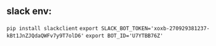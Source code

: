 ## slack env:

```pip install slackclient```
```export SLACK_BOT_TOKEN='xoxb-270929381237-kBt1JnZJQdaQWFv7y9T7olD6'```
```export BOT_ID='U7YTBB76Z'```
